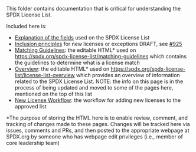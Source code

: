 This folder contains documentation that is critical for understanding the SPDX License List.

Included here is:
* [Explanation of the fields](license-fields.md) used on the SPDX License List
* [Inclusion principles](license-inclusion-principles.md) for new licenses or exceptions DRAFT, see [#925](https://github.com/spdx/license-list-XML/issues/925)
* [Matching Guidelines](matching-guidelines): the editable HTML\* used on https://spdx.org/spdx-license-list/matching-guidelines which contains the guidelines to determine what is a license match
* [Overview](license-list-overview): the editable HTML\* used on https://spdx.org/spdx-license-list/license-list-overview which provides an overview of information related to the SPDX License List. NOTE: the info on this page is in the process of being updated and moved to some of the pages here, mentioned on the top of this list
* [New License Workflow](./new-license-workflow.md): the workflow for adding new licenses to the approved list

\*The purpose of storing the HTML here is to enable review, comment, and tracking of changes made to these pages. Changes will be tracked here via issues, comments and PRs, and then posted to the appropriate webpage at SPDX.org by someone who has webpage edit privileges (i.e., member of core leadership team)
